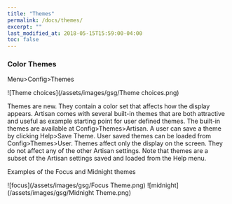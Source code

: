 ```yaml
---
title: "Themes"
permalink: /docs/themes/
excerpt: ""
last_modified_at: 2018-05-15T15:59:00-04:00
toc: false
---
```


### Color Themes

Menu>Config>Themes

![Theme choices](/assets/images/gsg/Theme choices.png)

Themes are new.  They contain a color set that affects how the display appears.  Artisan comes with several built-in themes that are both attractive and useful as example starting point for user defined themes.  The built-in themes are available at Config>Themes>Artisan.  A user can save a theme by clicking Help>Save Theme. User saved themes can be loaded from Config>Themes>User.  Themes affect only the display on the screen.  They do not affect any of the other Artisan settings.  Note that themes are a subset of the Artisan settings saved and loaded from the Help menu.

Examples of the Focus and Midnight themes

![focus](/assets/images/gsg/Focus Theme.png)
![midnight](/assets/images/gsg/Midnight Theme.png)
